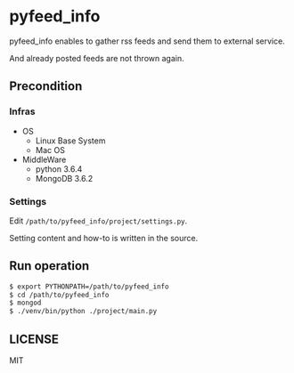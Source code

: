 # pyfeed_info

pyfeed_info enables to gather rss feeds and send them to external service.

And already posted feeds are not thrown again.

## Precondition

### Infras

* OS
  * Linux Base System
  * Mac OS
* MiddleWare
  * python 3.6.4
  * MongoDB 3.6.2

### Settings

Edit `/path/to/pyfeed_info/project/settings.py`.

Setting content and how-to is written in the source.

## Run operation

```bash
$ export PYTHONPATH=/path/to/pyfeed_info
$ cd /path/to/pyfeed_info
$ mongod
$ ./venv/bin/python ./project/main.py
```

## LICENSE

MIT
